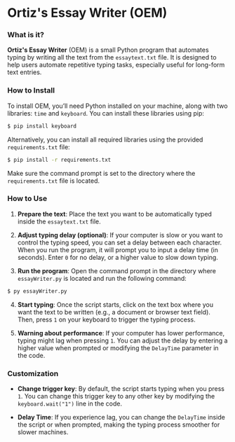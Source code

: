 # Ortiz's Essay Writer (OEM)

### What is it?
**Ortiz's Essay Writer** (OEM) is a small Python program that automates typing by writing all the text from the `essaytext.txt` file. It is designed to help users automate repetitive typing tasks, especially useful for long-form text entries.

### How to Install
To install OEM, you’ll need Python installed on your machine, along with two libraries: `time` and `keyboard`. You can install these libraries using pip:

```bash
$ pip install keyboard
```

Alternatively, you can install all required libraries using the provided `requirements.txt` file:

```bash
$ pip install -r requirements.txt
```

Make sure the command prompt is set to the directory where the `requirements.txt` file is located.

### How to Use

1. **Prepare the text**: Place the text you want to be automatically typed inside the `essaytext.txt` file.
   
2. **Adjust typing delay (optional)**: If your computer is slow or you want to control the typing speed, you can set a delay between each character. When you run the program, it will prompt you to input a delay time (in seconds). Enter `0` for no delay, or a higher value to slow down typing.

3. **Run the program**: Open the command prompt in the directory where `essayWriter.py` is located and run the following command:

```bash
$ py essayWriter.py
```

4. **Start typing**: Once the script starts, click on the text box where you want the text to be written (e.g., a document or browser text field). Then, press `1` on your keyboard to trigger the typing process.

5. **Warning about performance**: If your computer has lower performance, typing might lag when pressing `1`. You can adjust the delay by entering a higher value when prompted or modifying the `DelayTime` parameter in the code.

### Customization

- **Change trigger key**: By default, the script starts typing when you press `1`. You can change this trigger key to any other key by modifying the `keyboard.wait("1")` line in the code.
  
- **Delay Time**: If you experience lag, you can change the `DelayTime` inside the script or when prompted, making the typing process smoother for slower machines.